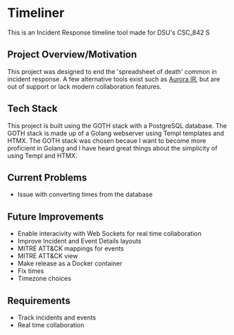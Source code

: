 # Timeliner

This is an Incident Response timeline tool made for DSU's CSC_842 S

## Project Overview/Motivation

This project was designed to end the 'spreadsheet of death' common in incident response. A few alternative tools exist such as [Aurora IR](https://github.com/cyb3rfox/Aurora-Incident-Response), but are out of support or lack modern collaboration features.

## Tech Stack
This project is built using the GOTH stack with a PostgreSQL database. The GOTH stack is made up of a Golang webserver using Templ templates and HTMX.
The GOTH stack was chosen becaue I want to become more proficient in Golang and I have heard great things about the simplicity of using Templ and HTMX.

## Current Problems
- Issue with converting times from the database

## Future Improvements
- Enable interacivity with Web Sockets for real time collaboration
- Improve Incident and Event Details layouts
- MITRE ATT&CK mappings for events
- MITRE ATT&CK view
- Make release as a Docker container
- Fix times
- Timezone choices

## Requirements
- Track incidents and events
- Real time collaboration
